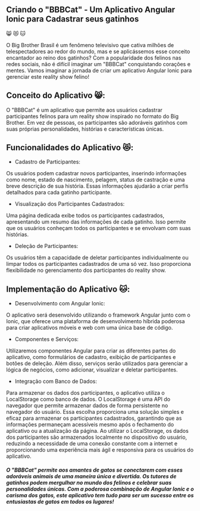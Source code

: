 ## Criando o "BBBCat" - Um Aplicativo Angular Ionic para Cadastrar seus gatinhos
&#x1F638; &#x1F63B; &#x1F431;

O Big Brother Brasil é um fenômeno televisivo que cativa milhões de telespectadores ao redor do mundo, mas e se aplicássemos esse conceito encantador ao reino dos gatinhos? Com a popularidade dos felinos nas redes sociais, não é difícil imaginar um "BBBCat" conquistando corações e mentes. Vamos imaginar a jornada de criar um aplicativo Angular Ionic para gerenciar este reality show felino!

## Conceito do Aplicativo &#x1F638;:
O "BBBCat" é um aplicativo que permite aos usuários cadastrar participantes felinos para um reality show inspirado no formato do Big Brother. Em vez de pessoas, os participantes são adoráveis gatinhos com suas próprias personalidades, histórias e características únicas.

## Funcionalidades do Aplicativo &#x1F63B;:

* Cadastro de Participantes:

Os usuários podem cadastrar novos participantes, inserindo informações como nome, estado de nascimento, pelagem, status de castração e uma breve descrição de sua história. Essas informações ajudarão a criar perfis detalhados para cada gatinho participante.

* Visualização dos Participantes Cadastrados:

Uma página dedicada exibe todos os participantes cadastrados, apresentando um resumo das informações de cada gatinho. Isso permite que os usuários conheçam todos os participantes e se envolvam com suas histórias.

* Deleção de Participantes:

Os usuários têm a capacidade de deletar participantes individualmente ou limpar todos os participantes cadastrados de uma só vez. Isso proporciona flexibilidade no gerenciamento dos participantes do reality show.


## Implementação do Aplicativo &#x1F431;:

* Desenvolvimento com Angular Ionic:

O aplicativo será desenvolvido utilizando o framework Angular junto com o Ionic, que oferece uma plataforma de desenvolvimento híbrida poderosa para criar aplicativos móveis e web com uma única base de código.

* Componentes e Serviços:

Utilizaremos componentes Angular para criar as diferentes partes do aplicativo, como formulários de cadastro, exibição de participantes e botões de deleção. Além disso, serviços serão utilizados para gerenciar a lógica de negócios, como adicionar, visualizar e deletar participantes.

* Integração com Banco de Dados:

Para armazenar os dados dos participantes, o aplicativo utiliza o LocalStorage como banco de dados. O LocalStorage é uma API do navegador que permite armazenar dados de forma persistente no navegador do usuário. Essa escolha proporciona uma solução simples e eficaz para armazenar os participantes cadastrados, garantindo que as informações permaneçam acessíveis mesmo após o fechamento do aplicativo ou a atualização da página. Ao utilizar o LocalStorage, os dados dos participantes são armazenados localmente no dispositivo do usuário, reduzindo a necessidade de uma conexão constante com a internet e proporcionando uma experiência mais ágil e responsiva para os usuários do aplicativo.

##### O "BBBCat" permite aos amantes de gatos se conectarem com esses adoráveis animais de uma maneira única e divertida. Os tutores de gatinhos podem mergulhar no mundo dos felinos e celebrar suas personalidades únicas. Com a poderosa combinação de Angular Ionic e o carisma dos gatos, este aplicativo tem tudo para ser um sucesso entre os entusiastas de gatos em todos os lugares!
